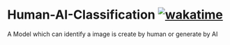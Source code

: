 # Human-AI-Classification [![wakatime](https://wakatime.com/badge/user/23381c4b-372b-46eb-b687-994db38af858/project/6a401a7d-9d80-4bc8-8c6e-955153a516b0.svg)](https://wakatime.com/badge/user/23381c4b-372b-46eb-b687-994db38af858/project/6a401a7d-9d80-4bc8-8c6e-955153a516b0)

A Model which can identify a image is create by human or generate by AI
